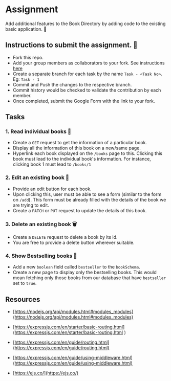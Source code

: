 # Assignment
Add additional features to the Book Directory by adding code to the existing basic application. 🚀

## Instructions to submit the assignment. 📃

  - Fork this repo.
  - Add your group members as collaborators to your fork. See instructions [here](https://docs.github.com/en/account-and-profile/setting-up-and-managing-your-personal-account-on-github/managing-access-to-your-personal-repositories/inviting-collaborators-to-a-personal-repository)
  - Create a separate branch for each task by the name `Task - <Task No>`. Eg: `Task - 1`
  - Commit and Push the changes to the respective branch.
  - Commit history would be checked to validate the contribution by each member.
  - Once completed, submit the Google Form with the link to your fork.

## Tasks

### 1. Read individual books 📖

  - Create a `GET` request to get the information of a particular book.
  - Display all the information of this book on a new/same page.
  - Hyperlink each book displayed on the `/books` page to this. 
  Clicking this book must lead to the individual book's information. For instance, clicking book 1 must lead to `/books/1`

### 2. Edit an existing book 📝

  - Provide an edit button for each book. 
  - Upon clicking this, user must be able to see a form (similar to the form on `/add`). This form must be already filled with the details of the book we are trying to edit.
  - Create a `PATCH` or `PUT` request to update the details of this book.

### 3. Delete an existing book 🗑️

  - Create a `DELETE` request to delete a book by its id.
  - You are free to provide a delete button wherever suitable.

### 4. Show Bestselling books 🔖

  - Add a new `boolean` field called `bestseller` to the `bookSchema`.
  - Create a new page to display only the bestselling books. This would mean fetching only those books from our database that have `bestseller` set to `true`.


## Resources

- [https://nodejs.org/api/modules.html#modules_modules](https://nodejs.org/api/modules.html#modules_modules)

- [https://expressjs.com/en/starter/basic-routing.html](https://expressjs.com/en/starter/basic-routing.html )

- [https://expressjs.com/en/guide/routing.html](https://expressjs.com/en/guide/routing.html)

- [https://expressjs.com/en/guide/using-middleware.html](https://expressjs.com/en/guide/using-middleware.html)

- [https://ejs.co/](https://ejs.co/)
  
 
